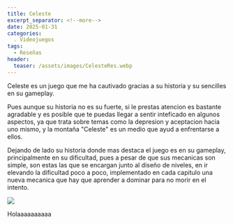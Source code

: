 ```yaml
---
title: Celeste
excerpt_separator: <!--more-->
date: 2025-01-31
categories:
  . Videojuegos
tags: 
  - Reseñas
header:
  teaser: /assets/images/CelesteRes.webp
---
```

Celeste es un juego que me ha cautivado gracias a su historia y su sencilles en su gameplay.

Pues aunque su historia no es su fuerte, si le prestas atencion es bastante agradable y es posible que te puedas llegar a sentir inteficado en algunos aspectos, ya que trata sobre temas como la depresion y aceptacion hacia uno mismo, y la montaña "Celeste" es un medio que ayud a enfrentarse a ellos.

Dejando de lado su historia donde mas destaca el juego es en su gameplay, principalmente en su dificultad, pues a pesar de que sus mecanicas son simple, son estas las que se encargan junto al diseño de niveles, en ir elevando la dificultad poco a poco, implementado en cada capitulo una nueva mecanica que hay que aprender a dominar para no morir en el intento.


  ![](https://static.wikitide.net/celestewiki/7/71/SummitIcon.png)


Holaaaaaaaaaa





